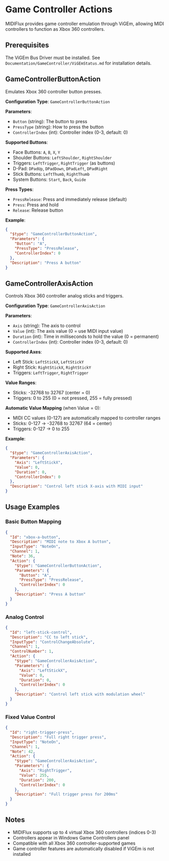 # Game Controller Actions

MIDIFlux provides game controller emulation through ViGEm, allowing MIDI controllers to function as Xbox 360 controllers.

## Prerequisites

The ViGEm Bus Driver must be installed. See `Documentation/GameController/ViGEmStatus.md` for installation details.

## GameControllerButtonAction

Emulates Xbox 360 controller button presses.

**Configuration Type**: `GameControllerButtonAction`

**Parameters**:
- `Button` (string): The button to press
- `PressType` (string): How to press the button
- `ControllerIndex` (int): Controller index (0-3, default: 0)

**Supported Buttons**:
- Face Buttons: `A`, `B`, `X`, `Y`
- Shoulder Buttons: `LeftShoulder`, `RightShoulder`
- Triggers: `LeftTrigger`, `RightTrigger` (as buttons)
- D-Pad: `DPadUp`, `DPadDown`, `DPadLeft`, `DPadRight`
- Stick Buttons: `LeftThumb`, `RightThumb`
- System Buttons: `Start`, `Back`, `Guide`

**Press Types**:
- `PressRelease`: Press and immediately release (default)
- `Press`: Press and hold
- `Release`: Release button

**Example**:
```json
{
  "$type": "GameControllerButtonAction",
  "Parameters": {
    "Button": "A",
    "PressType": "PressRelease",
    "ControllerIndex": 0
  },
  "Description": "Press A button"
}
```

## GameControllerAxisAction

Controls Xbox 360 controller analog sticks and triggers.

**Configuration Type**: `GameControllerAxisAction`

**Parameters**:
- `Axis` (string): The axis to control
- `Value` (int): The axis value (0 = use MIDI input value)
- `Duration` (int): Time in milliseconds to hold the value (0 = permanent)
- `ControllerIndex` (int): Controller index (0-3, default: 0)

**Supported Axes**:
- Left Stick: `LeftStickX`, `LeftStickY`
- Right Stick: `RightStickX`, `RightStickY`
- Triggers: `LeftTrigger`, `RightTrigger`

**Value Ranges**:
- Sticks: -32768 to 32767 (center = 0)
- Triggers: 0 to 255 (0 = not pressed, 255 = fully pressed)

**Automatic Value Mapping** (when Value = 0):
- MIDI CC values (0-127) are automatically mapped to controller ranges
- Sticks: 0-127 → -32768 to 32767 (64 = center)
- Triggers: 0-127 → 0 to 255

**Example**:
```json
{
  "$type": "GameControllerAxisAction",
  "Parameters": {
    "Axis": "LeftStickX",
    "Value": 0,
    "Duration": 0,
    "ControllerIndex": 0
  },
  "Description": "Control left stick X-axis with MIDI input"
}
```

## Usage Examples

### Basic Button Mapping
```json
{
  "Id": "xbox-a-button",
  "Description": "MIDI note to Xbox A button",
  "InputType": "NoteOn",
  "Channel": 1,
  "Note": 36,
  "Action": {
    "$type": "GameControllerButtonAction",
    "Parameters": {
      "Button": "A",
      "PressType": "PressRelease",
      "ControllerIndex": 0
    },
    "Description": "Press A button"
  }
}
```

### Analog Control
```json
{
  "Id": "left-stick-control",
  "Description": "CC to left stick",
  "InputType": "ControlChangeAbsolute",
  "Channel": 1,
  "ControlNumber": 1,
  "Action": {
    "$type": "GameControllerAxisAction",
    "Parameters": {
      "Axis": "LeftStickX",
      "Value": 0,
      "Duration": 0,
      "ControllerIndex": 0
    },
    "Description": "Control left stick with modulation wheel"
  }
}
```

### Fixed Value Control
```json
{
  "Id": "right-trigger-press",
  "Description": "Full right trigger press",
  "InputType": "NoteOn",
  "Channel": 1,
  "Note": 42,
  "Action": {
    "$type": "GameControllerAxisAction",
    "Parameters": {
      "Axis": "RightTrigger",
      "Value": 255,
      "Duration": 200,
      "ControllerIndex": 0
    },
    "Description": "Full trigger press for 200ms"
  }
}
```

## Notes

- MIDIFlux supports up to 4 virtual Xbox 360 controllers (indices 0-3)
- Controllers appear in Windows Game Controllers panel
- Compatible with all Xbox 360 controller-supported games
- Game controller features are automatically disabled if ViGEm is not installed
